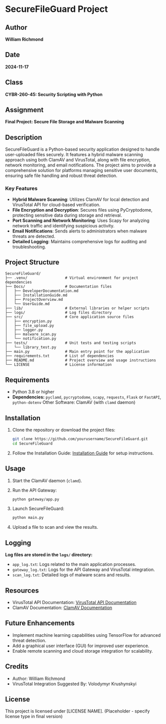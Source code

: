 # SecureFileGuard Project

## Author
**William Richmond**

## Date
**2024-11-17**

## Class
**CYBR-260-45: Security Scripting with Python**

## Assignment
**Final Project: Secure File Storage and Malware Scanning**

## Description
SecureFileGuard is a Python-based security application designed to handle user-uploaded files securely. It features a 
hybrid malware scanning approach using both ClamAV and VirusTotal, along with file encryption, network monitoring, 
and email notifications. The project aims to provide a comprehensive solution for platforms managing sensitive user 
documents, ensuring safe file handling and robust threat detection.

### Key Features
- **Hybrid Malware Scanning**: Utilizes ClamAV for local detection and VirusTotal API for cloud-based verification.
- **File Encryption and Decryption**: Secures files using PyCryptodome, protecting sensitive data during storage and retrieval.
- **Port Scanning and Network Monitoring**: Uses Scapy for analyzing network traffic and identifying suspicious activity.
- **Email Notifications**: Sends alerts to administrators when malware threats are detected.
- **Detailed Logging**: Maintains comprehensive logs for auditing and troubleshooting.

## Project Structure
```text
SecureFileGuard/
├── .venv/                 # Virtual environment for project dependencies
├── Docs/                  # Documentation files
│   ├── DeveloperDocumentation.md
│   ├── InstallationGuide.md
│   ├── ProjectOverview.md
│   └── UserGuide.md
├── lib/                   # External libraries or helper scripts
├── logs/                  # Log files directory
├── src/                   # Core application source files
│   ├── encryption.py
│   ├── file_upload.py
│   ├── logger.py
│   ├── malware_scan.py
│   └── notification.py
├── tests/                 # Unit tests and testing scripts
│   └── library_test.py
├── main.py                # Main entry point for the application
├── requirements.txt       # List of dependencies
├── README.md              # Project overview and usage instructions
└── LICENSE                # License information
```

## Requirements
- Python 3.8 or higher
- **Dependencies:** `pyclamd`, `pycryptodome`, `scapy`, `requests`, `Flask` or `FastAPI`, `python-dotenv`
Other Software: ClamAV (with `clamd` daemon)

## Installation
1. Clone the repository or download the project files:
    ```bash
    git clone https://github.com/yourusername/SecureFileGuard.git
    cd SecureFileGuard
    ```
   
2. Follow the Installation Guide: [Installation Guide](docs/Installation_Guide.md) for setup instructions.

## Usage

1. Start the ClamAV daemon (`clamd`).

2. Run the API Gateway:
    ```bash
    python gateway/app.py
    ```
   
3. Launch SecureFileGuard:
    ```bash
    python main.py
    ```

4. Upload a file to scan and view the results.

## Logging

**Log files are stored in the `logs/` directory:**

- `app_log.txt`: Logs related to the main application processes.
- `gateway_log.txt`: Logs for the API Gateway and VirusTotal integration.
- `scan_log.txt`: Detailed logs of malware scans and results.

## Resources

- VirusTotal API Documentation: [VirusTotal API Documentation](https://developers.virustotal.com/)
- ClamAV Documentation: [ClamAV Documentation](https://docs.clamav.net/)

## Future Enhancements
- Implement machine learning capabilities using TensorFlow for advanced threat detection.
- Add a graphical user interface (GUI) for improved user experience.
- Enable remote scanning and cloud storage integration for scalability.

## Credits
- Author: William Richmond
- VirusTotal Integration Suggested By: Volodymyr Krushynskyi

## License
This project is licensed under [LICENSE NAME]. (Placeholder - specify license type in final version)